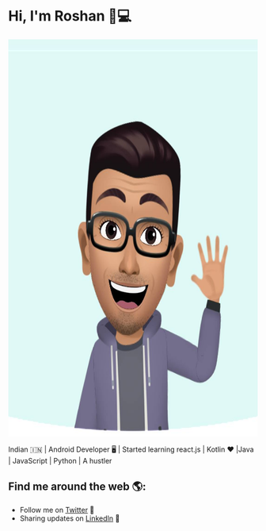 # Hi, I'm Roshan 👋💻
<img src="https://github.com/Aaarke/Aaarke/blob/master/106175330_2996691820447811_5663645525588647653_o.jpg" alt="banner that says Roshan  -
 software engineer" width="100%" height="800">


Indian 🇮🇳 | Android Developer 🖥️ | Started learning react.js | 
Kotlin ♥️ |Java | JavaScript | Python | A hustler


## Find me around the web 🌎:
- Follow me on <a href="https://twitter.com/codeRoshan">Twitter</a> 🏓
- Sharing updates on <a href="https://www.linkedin.com/in/aaarke/">LinkedIn</a> 💼

